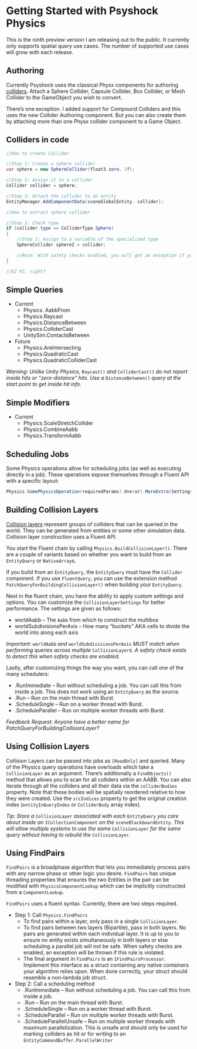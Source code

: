 # Getting Started with Psyshock Physics

This is the ninth preview version I am releasing out to the public. It currently
only supports spatial query use cases. The number of supported use cases will
grow with each release.

## Authoring

Currently Psyshock uses the classical Physx components for authoring
[colliders](Colliders.md). Attach a Sphere Collider, Capsule Collider, Box
Collider, or Mesh Collider to the GameObject you wish to convert.

There’s one exception. I added support for Compound Colliders and this uses the
new Collider Authoring component. But you can also create them by attaching more
than one Physx collider component to a Game Object.

## Colliders in code

```csharp
//How to create Collider

//Step 1: Create a sphere collider
var sphere = new SphereCollider(float3.zero, 1f);

//Step 2: Assign it to a collider
Collider collider = sphere;

//Step 3: Attach the collider to an entity
EntityManager.AddComponentData(sceneGlobalEntity, collider);

//How to extract sphere collider

//Step 1: Check type
if (collider.type == ColliderType.Sphere)
{
    //Step 2: Assign to a variable of the specialized type
    SphereCollider sphere2 = collider;

    //Note: With safety checks enabled, you will get an exception if you cast to the wrong type.
}

//EZ PZ, right?
```

## Simple Queries

-   Current
    -   Physics. AabbFrom
    -   Physics.Raycast
    -   Physics.DistanceBetween
    -   Physics.ColliderCast
    -   UnitySim.ContactsBetween
-   Future
    -   Physics.AreIntersecting
    -   Physics.QuadraticCast
    -   Physics.QuadraticColliderCast

*Warning: Unlike Unity Physics,* `Raycast()` *and* `ColliderCast()` *do not
report inside hits or “zero-distance” hits. Use a* `DistanceBetween()` *query at
the start point to get inside hit info.*

## Simple Modifiers

-   Current
    -   Physics.ScaleStretchCollider
    -   Physics.CombineAabb
    -   Physics.TransformAabb

## Scheduling Jobs

Some Physics operations allow for scheduling jobs (as well as executing directly
in a job). These operations expose themselves through a Fluent API with a
specific layout:

```csharp
Physics.SomePhysicsOperation(requiredParams).One(or).MoreExtra(Settings).Scheduler();
```

## Building Collision Layers

[Collision layers](Collision%20Layers.md) represent groups of colliders that can
be queried in the world. They can be generated from entities or some other
simulation data. Collision layer construction uses a Fluent API.

You start the Fluent chain by calling `Physics.BuildCollisionLayer()`. There are
a couple of variants based on whether you want to build from an `EntityQuery` or
`NativeArray`s.

If you build from an `EntityQuery`, the `EntityQuery` must have the `Collider`
component. If you use `FluentQuery`, you can use the extension method
`PatchQueryForBuildingCollisionLayer()` when building your `EntityQuery`.

Next in the fluent chain, you have the ability to apply custom settings and
options. You can customize the `CollisionLayerSettings` for better performance.
The settings are given as follows:

-   worldAabb – The `Aabb` from which to construct the multibox
-   worldSubdivisionsPerAxis – How many “buckets” AKA cells to divide the world
    into along each axis

*Important:* `worldAabb` *and* `worldSubdivisionsPerAxis` *MUST match when
performing queries across multiple* `CollisionLayer`*s. A safety check exists to
detect this when safety checks are enabled.*

Lastly, after customizing things the way you want, you can call one of the many
schedulers:

-   .RunImmediate – Run without scheduling a job. You can call this from inside
    a job. This does not work using an `EntityQuery` as the source.
-   .Run – Run on the main thread with Burst.
-   .ScheduleSingle – Run on a worker thread with Burst.
-   .ScheduleParallel – Run on multiple worker threads with Burst.

*Feedback Request: Anyone have a better name for
PatchQueryForBuildingCollisionLayer?*

## Using Collision Layers

Collision Layers can be passed into jobs as `[ReadOnly]` and queried. Many of
the Physics query operations have overloads which take a `CollisionLayer` as an
argument. There’s additionally a `FindObjects()` method that allows you to scan
for all colliders within an AABB. You can also iterate through all the colliders
and all their data via the `colliderBodies` property. Note that these bodies
will be spatially reordered relative to how they were created. Use the
`srcIndices` property to get the original creation index (`entityInQueryIndex`
or `ColliderBody` array index).

*Tip: Store a* `CollisionLayer` *associated with each* `EntityQuery` *you care
about inside an* `ICollectionComponent` *on the* `sceneBlackboardEntity`*. This
will allow multiple systems to use the same* `CollisionLayer` *for the same
query without having to rebuild the* `CollisionLayer`*.*

## Using FindPairs

`FindPairs` is a broadphase algorithm that lets you immediately process pairs
with any narrow phase or other logic you desire. `FindPairs` has unique
threading properties that ensures the two Entities in the pair can be modified
with `PhysicsComponentLookup` which can be implicitly constructed from a
`ComponentLookup`.

`FindPairs` uses a fluent syntax. Currently, there are two steps required.

-   Step 1: Call `Physics.FindPairs`
    -   To find pairs within a layer, only pass in a single `CollisionLayer`.
    -   To find pairs between two layers (Bipartite), pass in both layers. No
        pairs are generated within each individual layer. It is up to you to
        ensure no entity exists simultaneously in both layers or else scheduling
        a parallel job will not be safe. When safety checks are enabled, an
        exception will be thrown if this rule is violated.
    -   The final argument in `FindPairs` is an `IFindPairsProcessor`. Implement
        this interface as a struct containing any native containers your
        algorithm relies upon. When done correctly, your struct should resemble
        a non-lambda job struct.
-   Step 2: Call a scheduling method
    -   .RunImmediate – Run without scheduling a job. You can call this from
        inside a job.
    -   .Run – Run on the main thread with Burst.
    -   .ScheduleSingle – Run on a worker thread with Burst.
    -   .ScheduleParallel – Run on multiple worker threads with Burst.
    -   .ScheduleParallelUnsafe – Run on multiple worker threads with maximum
        parallelization. This is unsafe and should only be used for marking
        colliders as hit or for writing to an
        `EntityCommandBuffer.ParallelWriter`
